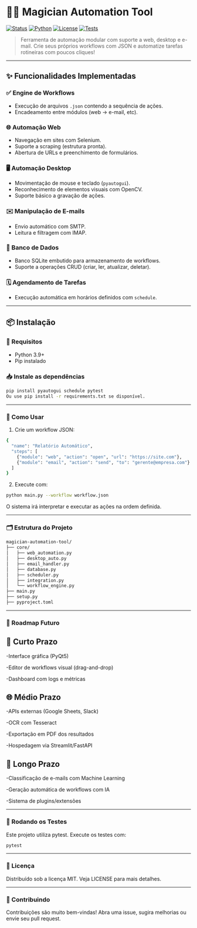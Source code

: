 # 🧙‍♂️ Magician Automation Tool

[![Status](https://img.shields.io/badge/status-em%20desenvolvimento-yellow)]()
[![Python](https://img.shields.io/badge/python-3.9%2B-blue.svg)]()
[![License](https://img.shields.io/badge/license-MIT-green.svg)]()
[![Tests](https://img.shields.io/badge/tests-pytest-passing)]()

> Ferramenta de automação modular com suporte a web, desktop e e-mail. Crie seus próprios workflows com JSON e automatize tarefas rotineiras com poucos cliques!

---

## ✨ Funcionalidades Implementadas

### ✅ Engine de Workflows
- Execução de arquivos `.json` contendo a sequência de ações.
- Encadeamento entre módulos (web → e-mail, etc).

### 🌐 Automação Web
- Navegação em sites com Selenium.
- Suporte a scraping (estrutura pronta).
- Abertura de URLs e preenchimento de formulários.

### 🖥️ Automação Desktop
- Movimentação de mouse e teclado (`pyautogui`).
- Reconhecimento de elementos visuais com OpenCV.
- Suporte básico a gravação de ações.

### ✉️ Manipulação de E-mails
- Envio automático com SMTP.
- Leitura e filtragem com IMAP.

### 💾 Banco de Dados
- Banco SQLite embutido para armazenamento de workflows.
- Suporte a operações CRUD (criar, ler, atualizar, deletar).

### 🗓️ Agendamento de Tarefas
- Execução automática em horários definidos com `schedule`.

---

## 📦 Instalação

### 🔧 Requisitos
- Python 3.9+
- Pip instalado

### 📥 Instale as dependências

```bash
pip install pyautogui schedule pytest
Ou use pip install -r requirements.txt se disponível.
```

---


### 🚀 Como Usar
1. Crie um workflow JSON:
```bash
{
  "name": "Relatório Automático",
  "steps": [
    {"module": "web", "action": "open", "url": "https://site.com"},
    {"module": "email", "action": "send", "to": "gerente@empresa.com"}
  ]
}
```
2. Execute com:
```bash
python main.py --workflow workflow.json
```
O sistema irá interpretar e executar as ações na ordem definida.

---

### 🗂️ Estrutura do Projeto

```bash
magician-automation-tool/
├── core/
│   ├── web_automation.py
│   ├── desktop_auto.py
│   ├── email_handler.py
│   ├── database.py
│   ├── scheduler.py
│   ├── integration.py
│   └── workflow_engine.py
├── main.py
├── setup.py
├── pyproject.toml
```
---

### 🔭 Roadmap Futuro

## 🎯 Curto Prazo

-Interface gráfica (PyQt5)

-Editor de workflows visual (drag-and-drop)

-Dashboard com logs e métricas

## 🌐 Médio Prazo

-APIs externas (Google Sheets, Slack)

-OCR com Tesseract

-Exportação em PDF dos resultados

-Hospedagem via Streamlit/FastAPI

## 🧠 Longo Prazo

-Classificação de e-mails com Machine Learning

-Geração automática de workflows com IA

-Sistema de plugins/extensões

---

### 🧪 Rodando os Testes

Este projeto utiliza pytest. Execute os testes com:
```bash
pytest
```
---

### 📖 Licença

Distribuído sob a licença MIT. Veja LICENSE para mais detalhes.

---

### 🤝 Contribuindo

Contribuições são muito bem-vindas! Abra uma issue, sugira melhorias ou envie seu pull request.



